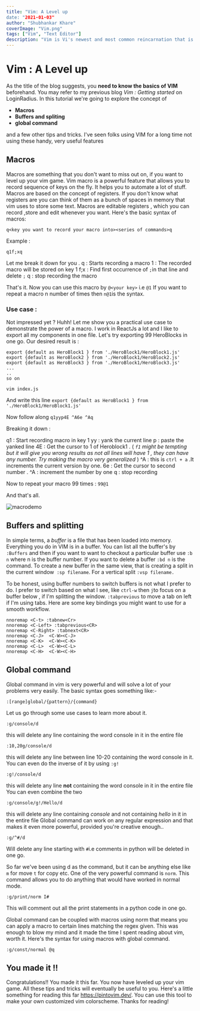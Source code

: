 ```yaml
---
title: "Vim: A Level up 
date: "2021-01-03"
author: "Shubhankar Khare"
coverImage: "Vim.png"
tags: ["Vim", "Text Editor"]
description: "Vim is Vi's newest and most common reincarnation that is supported on every known platform, check out the article to learn about what is ViM, and how to make the most out of it."
---
```

# Vim : A Level up
As the title of the blog suggests, you **need to know the basics of VIM** beforehand. You may refer to my previous blog *Vim : Getting started* on LoginRadius.
In this tutorial we're going to explore the concept of

- **Macros**
- **Buffers and spliting**
- **global  command**

and a few other tips and tricks. I've seen folks using VIM for a long time not using these handy, very useful features

## Macros
Macros are something that you don't want to miss out on, if you want to level up your vim game. Vim macro is a powerful feature that allows you to record sequence of keys on the fly. It helps you to automate a lot of stuff. Macros are based on the concept of registers. If you don't know what registers are you can think of them as a bunch of spaces in memory that vim uses to store some text.
Macros are editable registers , which you can record ,store and edit whenever you want.
Here's the basic syntax of  macros:


    q<key you want to record your macro into><series of commands>q
Example :

    q1f;xq
Let me break it down for you .
q : Starts recording a macro
1 : The recorded macro will be stored on key 1
f;x : Find first occurrence of `;`in that line and delete `;`
q : stop recording the macro

That's it. Now you can use this macro by `@<your key>` i.e `@1`
If you want to repeat a macro n number of times then `n@1`is the syntax.

### Use case :
Not impressed yet ? Huhh! Let me show you a practical use case to demonstrate the power of a macro. I work in ReactJs a lot and I like to export all my components in one file. Let's try exporting 99 HeroBlocks in one go.
Our desired result is :
```
export {default as HeroBlock1 } from './HeroBlock1/HeroBlock1.js'
export {default as HeroBlock2 } from './HeroBlock1/HeroBlock2.js'
export {default as HeroBlock3 } from './HeroBlock1/HeroBlock3.js'
...
..
so on

```

    vim index.js
And write this line
```export {default as HeroBlock1 } from './HeroBlock1/HeroBlock1.js'```

Now follow along
```q1yyp4E ^A6e ^Aq```

Breaking it down :

q1 : Start recording macro in key 1
yy : yank the current line
p : paste the yanked line
4E : Get the cursor to 1 of Heroblock1 . ( *`f1` might be tempting but it will give you wrong results as not all lines will have 1 , they can have any number. Try making the macro very generalized* )
^A : this is `ctrl + a` .It increments the current version by one.
6e : Get the cursor to second number .
^A : increment the number by one
q : stop recording

Now to repeat your macro 99 times :
```99@1```

And that's all.

![macrodemo](vim-macro-demo.png)

## Buffers and splitting
In simple terms, a _buffer_ is a file that has been loaded into memory. Everything you do in VIM is in a buffer. You can list all the buffer's by `:Buffers` and then if you want to want to checkout a particular buffer use `:b n` where n is the buffer number. If you want to delete a buffer `:bd n` is the command.
To create a new buffer in the same view, that is creating a split in the current window` :sp filename`. For a vertical split `:vsp filename.`


 To be honest, using buffer numbers to switch buffers is not what I prefer to do. I prefer to switch based on what I see, like `ctrl-w` then `j`to focus on a buffer below , if I'm splitting the window. `:tabprevious` to move a tab on left if I'm using tabs.
 Here are some key bindings you might want to use for a smooth workflow.

```
nnoremap <C-t> :tabnew<Cr>
nnoremap <C-Left> :tabprevious<CR>
nnoremap <C-Right> :tabnext<CR>
nnoremap <C-J>  <C-W><C-J>
nnoremap <C-K>  <C-W><C-K>
nnoremap <C-L>  <C-W><C-L>
nnoremap <C-H>  <C-W><C-H>
```

## Global command
Global command in vim is very powerful and will solve a lot of your problems very easily.
The basic syntax goes something like:-
```
:[range]global/{pattern}/{command}
```
Let us go through some use cases to learn more about it.
```
:g/console/d
```
this will delete any line containing the word console in it in the entire file
```
:10,20g/console/d
```
this will delete any line between line 10-20 containing the word console in it.
You can even do the inverse of it by using `:g!`
```
:g!/console/d
```
this will delete any line **not** containing the word console in it in the entire file
You can even combine the two
```
:g/console/g!/Hello/d
```
this will delete any line containing *console*  and not containing *hello* in it in the entire file
Global command can work on any regular expression and that makes it even more powerful, provided you're creative enough..
```
:g/^#/d
```
Will delete any line starting with `#`i.e comments in python will be deleted in one go.

So far we've been using d as the command, but it can be anything else like `m` for move `t` for copy etc.
One of the very powerful command is `norm`. This command allows you to do anything that would have worked in normal mode.
```
:g/print/norm I#
```
This will comment out all the print statements in a python code in one go.

Global command can be coupled with macros using norm that means you can apply a macro to certain lines matching the regex given. This was enough to blow my mind and it made the time I spent reading about vim, worth it.
Here's the syntax for using macros with global command.
```
:g/const/normal @q
```
## You made it !!
Congratulations!! You made it this far. You now have leveled up your vim game. All these tips and tricks will eventually be useful to you. Here's a little something for reading this far https://pintovim.dev/. You can use this tool to make your own customized vim colorscheme.
Thanks for reading!
